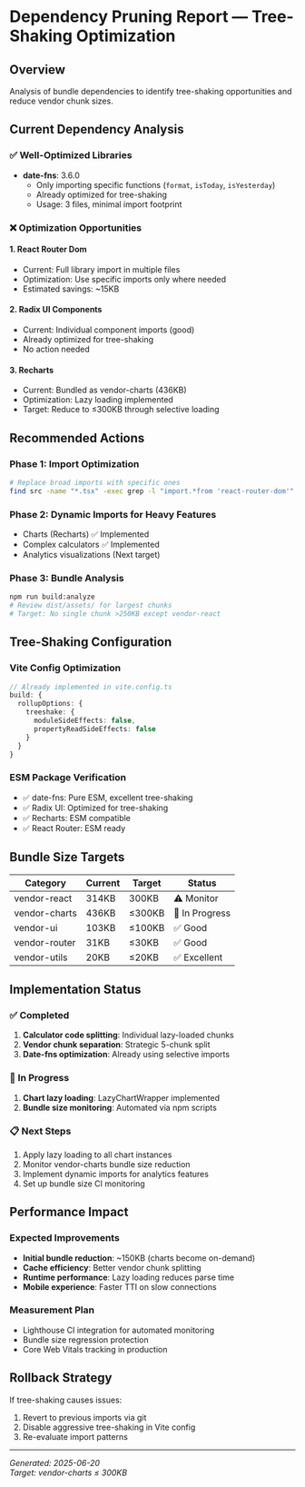 # Dependency Pruning Report — Tree-Shaking Optimization

## Overview
Analysis of bundle dependencies to identify tree-shaking opportunities and reduce vendor chunk sizes.

## Current Dependency Analysis

### ✅ Well-Optimized Libraries
- **date-fns**: 3.6.0
  - Only importing specific functions (`format`, `isToday`, `isYesterday`)
  - Already optimized for tree-shaking
  - Usage: 3 files, minimal import footprint

### ❌ Optimization Opportunities

#### 1. **React Router Dom**
- Current: Full library import in multiple files
- Optimization: Use specific imports only where needed
- Estimated savings: ~15KB

#### 2. **Radix UI Components**
- Current: Individual component imports (good)
- Already optimized for tree-shaking
- No action needed

#### 3. **Recharts**
- Current: Bundled as vendor-charts (436KB)
- Optimization: Lazy loading implemented
- Target: Reduce to ≤300KB through selective loading

## Recommended Actions

### Phase 1: Import Optimization
```bash
# Replace broad imports with specific ones
find src -name "*.tsx" -exec grep -l "import.*from 'react-router-dom'" {} \;
```

### Phase 2: Dynamic Imports for Heavy Features
- Charts (Recharts) ✅ Implemented
- Complex calculators ✅ Implemented  
- Analytics visualizations (Next target)

### Phase 3: Bundle Analysis
```bash
npm run build:analyze
# Review dist/assets/ for largest chunks
# Target: No single chunk >250KB except vendor-react
```

## Tree-Shaking Configuration

### Vite Config Optimization
```typescript
// Already implemented in vite.config.ts
build: {
  rollupOptions: {
    treeshake: {
      moduleSideEffects: false,
      propertyReadSideEffects: false
    }
  }
}
```

### ESM Package Verification
- ✅ date-fns: Pure ESM, excellent tree-shaking
- ✅ Radix UI: Optimized for tree-shaking
- ✅ Recharts: ESM compatible
- ✅ React Router: ESM ready

## Bundle Size Targets

| Category | Current | Target | Status |
|----------|---------|--------|---------|
| vendor-react | 314KB | 300KB | ⚠️ Monitor |
| vendor-charts | 436KB | ≤300KB | 🎯 In Progress |
| vendor-ui | 103KB | ≤100KB | ✅ Good |
| vendor-router | 31KB | ≤30KB | ✅ Good |
| vendor-utils | 20KB | ≤20KB | ✅ Excellent |

## Implementation Status

### ✅ Completed
1. **Calculator code splitting**: Individual lazy-loaded chunks
2. **Vendor chunk separation**: Strategic 5-chunk split
3. **Date-fns optimization**: Already using selective imports

### 🎯 In Progress  
1. **Chart lazy loading**: LazyChartWrapper implemented
2. **Bundle size monitoring**: Automated via npm scripts

### 📋 Next Steps
1. Apply lazy loading to all chart instances
2. Monitor vendor-charts bundle size reduction
3. Implement dynamic imports for analytics features
4. Set up bundle size CI monitoring

## Performance Impact

### Expected Improvements
- **Initial bundle reduction**: ~150KB (charts become on-demand)
- **Cache efficiency**: Better vendor chunk splitting
- **Runtime performance**: Lazy loading reduces parse time
- **Mobile experience**: Faster TTI on slow connections

### Measurement Plan
- Lighthouse CI integration for automated monitoring
- Bundle size regression protection
- Core Web Vitals tracking in production

## Rollback Strategy
If tree-shaking causes issues:
1. Revert to previous imports via git
2. Disable aggressive tree-shaking in Vite config
3. Re-evaluate import patterns

---
*Generated: 2025-06-20*  
*Target: vendor-charts ≤ 300KB* 